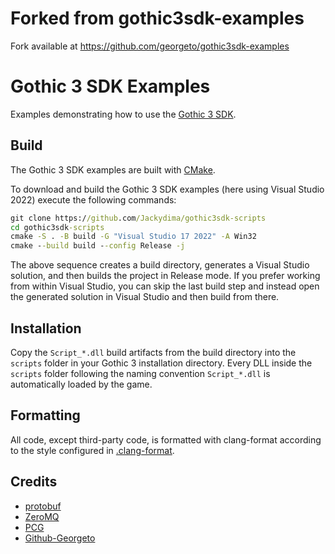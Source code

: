 # Forked from gothic3sdk-examples 
Fork available at https://github.com/georgeto/gothic3sdk-examples

# Gothic 3 SDK Examples
Examples demonstrating how to use the [Gothic 3 SDK](https://github.com/georgeto/gothic3sdk).

## Build
The Gothic 3 SDK examples are built with [CMake](https://cmake.org/).

To download and build the Gothic 3 SDK examples (here using Visual Studio 2022) execute the following commands:
```cmd
git clone https://github.com/Jackydima/gothic3sdk-scripts
cd gothic3sdk-scripts
cmake -S . -B build -G "Visual Studio 17 2022" -A Win32
cmake --build build --config Release -j
```

The above sequence creates a build directory, generates a Visual Studio solution, and then builds the project in Release mode.
If you prefer working from within Visual Studio, you can skip the last build step and instead open the generated solution in Visual Studio and then build from there.

## Installation
Copy the `Script_*.dll` build artifacts from the build directory into the `scripts` folder in your Gothic 3 installation directory.
Every DLL inside the `scripts` folder following the naming convention `Script_*.dll` is automatically loaded by the game.

## Formatting
All code, except  third-party code, is formatted with clang-format according to the style configured in [.clang-format](.clang-format).

## Credits
* [protobuf](https://github.com/protocolbuffers/protobuf)
* [ZeroMQ](https://github.com/zeromq/zeromq4-x)
* [PCG](http://www.pcg-random.org/)
* [Github-Georgeto](https://github.com/georgeto)
